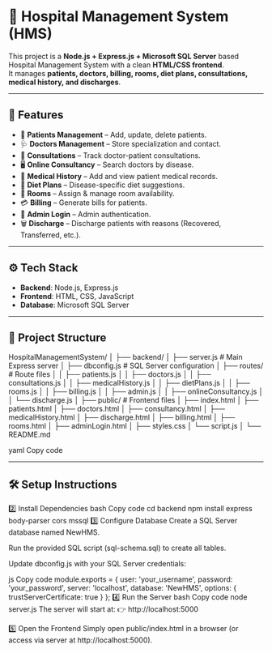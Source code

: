 # 🏥 Hospital Management System (HMS)

This project is a **Node.js + Express.js + Microsoft SQL Server** based Hospital Management System with a clean **HTML/CSS frontend**.  
It manages **patients, doctors, billing, rooms, diet plans, consultations, medical history, and discharges**.

---

## 🚀 Features

- 👤 **Patients Management** – Add, update, delete patients.  
- 🩺 **Doctors Management** – Store specialization and contact.  
- 💬 **Consultations** – Track doctor-patient consultations.  
- 🖥️ **Online Consultancy** – Search doctors by disease.  
- 📝 **Medical History** – Add and view patient medical records.  
- 🥗 **Diet Plans** – Disease-specific diet suggestions.  
- 🚪 **Rooms** – Assign & manage room availability.  
- 💳 **Billing** – Generate bills for patients.  
- 🔐 **Admin Login** – Admin authentication.  
- 🗑️ **Discharge** – Discharge patients with reasons (Recovered, Transferred, etc.).  

---

## ⚙️ Tech Stack

- **Backend**: Node.js, Express.js  
- **Frontend**: HTML, CSS, JavaScript  
- **Database**: Microsoft SQL Server  

---

## 📂 Project Structure

HospitalManagementSystem/
│
├── backend/
│ ├── server.js # Main Express server
│ ├── dbconfig.js # SQL Server configuration
│ ├── routes/ # Route files
│ │ ├── patients.js
│ │ ├── doctors.js
│ │ ├── consultations.js
│ │ ├── medicalHistory.js
│ │ ├── dietPlans.js
│ │ ├── rooms.js
│ │ ├── billing.js
│ │ ├── admin.js
│ │ ├── onlineConsultancy.js
│ │ └── discharge.js
│
├── public/ # Frontend files
│ ├── index.html
│ ├── patients.html
│ ├── doctors.html
│ ├── consultancy.html
│ ├── medicalHistory.html
│ ├── discharge.html
│ ├── billing.html
│ ├── rooms.html
│ ├── adminLogin.html
│ ├── styles.css
│ └── script.js
│
└── README.md

yaml
Copy code

---

## 🛠️ Setup Instructions


2️⃣ Install Dependencies
bash
Copy code
cd backend
npm install express body-parser cors mssql
3️⃣ Configure Database
Create a SQL Server database named NewHMS.

Run the provided SQL script (sql-schema.sql) to create all tables.

Update dbconfig.js with your SQL Server credentials:

js
Copy code
module.exports = {
  user: 'your_username',
  password: 'your_password',
  server: 'localhost',
  database: 'NewHMS',
  options: {
    trustServerCertificate: true
  }
};
4️⃣ Run the Server
bash
Copy code
node server.js
The server will start at:
👉 http://localhost:5000

5️⃣ Open the Frontend
Simply open public/index.html in a browser (or access via server at http://localhost:5000).